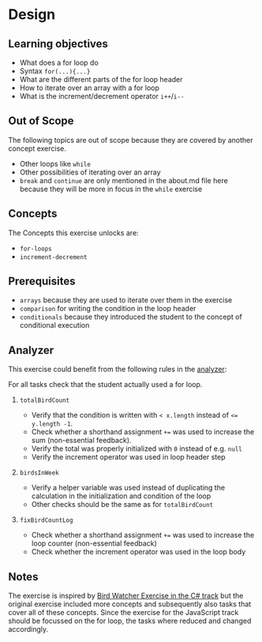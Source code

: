 # Design

## Learning objectives

- What does a for loop do
- Syntax `for(...){...}`
- What are the different parts of the for loop header
- How to iterate over an array with a for loop
- What is the increment/decrement operator `i++`/`i--`

## Out of Scope

The following topics are out of scope because they are covered by another concept exercise.

- Other loops like `while`
- Other possibilities of iterating over an array
- `break` and `continue` are only mentioned in the about.md file here because they will be more in focus in the `while` exercise

## Concepts

The Concepts this exercise unlocks are:

- `for-loops`
- `increment-decrement`

## Prerequisites

- `arrays` because they are used to iterate over them in the exercise
- `comparison` for writing the condition in the loop header
- `conditionals` because they introduced the student to the concept of conditional execution

## Analyzer

This exercise could benefit from the following rules in the [analyzer][analyzer]:

For all tasks check that the student actually used a for loop.

1. `totalBirdCount`

   - Verify that the condition is written with `< x.length` instead of `<= y.length -1`.
   - Check whether a shorthand assignment `+=` was used to increase the sum (non-essential feedback).
   - Verify the total was properly initialized with `0` instead of e.g. `null`
   - Verify the increment operator was used in loop header step

2. `birdsInWeek`

   - Verify a helper variable was used instead of duplicating the calculation in the initialization and condition of the loop
   - Other checks should be the same as for `totalBirdCount`

3. `fixBirdCountLog`
   - Check whether a shorthand assignment `+=` was used to increase the loop counter (non-essential feedback)
   - Check whether the increment operator was used in the loop body

## Notes

The exercise is inspired by [Bird Watcher Exercise in the C# track][csharp-bird-watcher] but the original exercise included more concepts and subsequently also tasks that cover all of these concepts.
Since the exercise for the JavaScript track should be focussed on the for loop, the tasks where reduced and changed accordingly.

[analyzer]: https://github.com/exercism/javascript-analyzer
[csharp-bird-watcher]: https://github.com/exercism/csharp/blob/main/exercises/concept/bird-watcher/.docs/instructions.md
